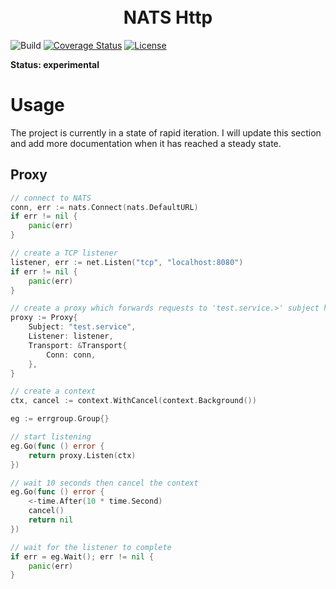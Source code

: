 <h1 align="center"> 
  <br>
  NATS Http
  <br> 
</h1>

![Build](https://github.com/brianmcgee/nats.http/actions/workflows/ci.yaml/badge.svg)
[![Coverage Status](https://coveralls.io/repos/github/brianmcgee/nats.http/badge.svg)](https://coveralls.io/github/brianmcgee/nats.http)
[![License](https://img.shields.io/badge/License-MIT-blue.svg)](https://opensource.org/licenses/Apache-2.0)

**Status: experimental**

# Usage

The project is currently in a state of rapid iteration. I will update this section and add more documentation when it has reached a steady state.

## Proxy

```go
// connect to NATS
conn, err := nats.Connect(nats.DefaultURL)
if err != nil {
    panic(err)
}

// create a TCP listener
listener, err := net.Listen("tcp", "localhost:8080")
if err != nil {
    panic(err)
}

// create a proxy which forwards requests to 'test.service.>' subject hierarchy
proxy := Proxy{
    Subject: "test.service",
    Listener: listener,
    Transport: &Transport{
        Conn: conn,
    },
}

// create a context
ctx, cancel := context.WithCancel(context.Background())

eg := errgroup.Group{}

// start listening
eg.Go(func () error {
    return proxy.Listen(ctx)
})

// wait 10 seconds then cancel the context
eg.Go(func () error {
    <-time.After(10 * time.Second)
    cancel()
    return nil
})

// wait for the listener to complete
if err = eg.Wait(); err != nil {
    panic(err)
}

```
